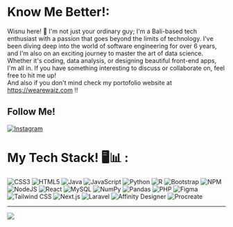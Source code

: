 # Know Me Better!:
Wisnu here! 🌴 I'm not just your ordinary guy; I'm a Bali-based tech enthusiast with a passion that goes beyond the limits of technology. I've been diving deep into the world of software engineering for over 6 years, and I'm also on an exciting journey to master the art of data science. 
<br>
Whether it's coding, data analysis, or designing beautiful front-end apps, I'm all in. If you have something interesting to discuss or collaborate on, feel free to hit me up!
<br>
And also if you don't mind check my portofolio website at https://wearewaiz.com !!


## Follow Me!
[![Instagram](https://img.shields.io/badge/Instagram-%23E4405F.svg?logo=Instagram&logoColor=white)](https://instagram.com/wisnudanuarta_)

# My Tech Stack! 🖥️📊 :
 ![CSS3](https://img.shields.io/badge/css3-%231572B6.svg?style=for-the-badge&logo=css3&logoColor=white) ![HTML5](https://img.shields.io/badge/html5-%23E34F26.svg?style=for-the-badge&logo=html5&logoColor=white) ![Java](https://img.shields.io/badge/java-%23ED8B00.svg?style=for-the-badge&logo=java&logoColor=white) ![JavaScript](https://img.shields.io/badge/javascript-%23323330.svg?style=for-the-badge&logo=javascript&logoColor=%23F7DF1E) ![Python](https://img.shields.io/badge/python-3670A0?style=for-the-badge&logo=python&logoColor=ffdd54) ![R](https://img.shields.io/badge/r-%23276DC3.svg?style=for-the-badge&logo=r&logoColor=white) ![Bootstrap](https://img.shields.io/badge/bootstrap-%23563D7C.svg?style=for-the-badge&logo=bootstrap&logoColor=white) ![NPM](https://img.shields.io/badge/NPM-%23000000.svg?style=for-the-badge&logo=npm&logoColor=white) ![NodeJS](https://img.shields.io/badge/node.js-6DA55F?style=for-the-badge&logo=node.js&logoColor=white) ![React](https://img.shields.io/badge/react-%2320232a.svg?style=for-the-badge&logo=react&logoColor=%2361DAFB) ![MySQL](https://img.shields.io/badge/mysql-%2300f.svg?style=for-the-badge&logo=mysql&logoColor=white) ![NumPy](https://img.shields.io/badge/numpy-%23013243.svg?style=for-the-badge&logo=numpy&logoColor=white) ![Pandas](https://img.shields.io/badge/pandas-%23150458.svg?style=for-the-badge&logo=pandas&logoColor=white) ![PHP](https://img.shields.io/badge/php-%23777BB4.svg?style=for-the-badge&logo=php&logoColor=white) ![Figma](https://img.shields.io/badge/figma-%23F24E1E.svg?style=for-the-badge&logo=figma&logoColor=white) ![Tailwind CSS](https://img.shields.io/badge/tailwind%20css-%2338B2AC.svg?style=for-the-badge&logo=tailwind-css&logoColor=white) ![Next.js](https://img.shields.io/badge/next.js-%23000000.svg?style=for-the-badge&logo=next.js&logoColor=white) ![Laravel](https://img.shields.io/badge/laravel-%23FF2D20.svg?style=for-the-badge&logo=laravel&logoColor=white) ![Affinity Designer](https://img.shields.io/badge/affinity%20designer-%23E24980.svg?style=for-the-badge&logo=affinity-designer&logoColor=white) ![Procreate](https://img.shields.io/badge/procreate-%23FFCF00.svg?style=for-the-badge&logo=procreate&logoColor=black)


---
[![](https://visitcount.itsvg.in/api?id=Waizsec&icon=0&color=0)](https://github.com/Waizsec)
